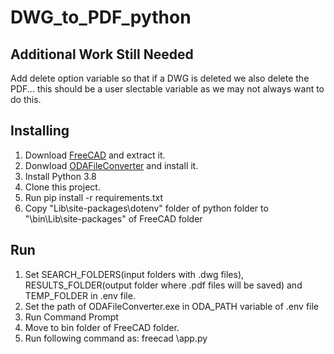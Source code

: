 # DWG_to_PDF_python


Additional Work Still Needed
--------------------------------------------
Add delete option variable so that if a DWG is deleted we also delete the PDF... this should be a user slectable variable as we may not always want to do this.


Installing
--------------------------------------------
1. Download <a href="https://github.com/FreeCAD/FreeCAD/releases">FreeCAD</a> and extract it.
2. Donwload <a href="https://www.opendesign.com/guestfiles/oda_file_converter">ODAFileConverter</a> and install it.
3. Install Python 3.8
4. Clone this project.
5. Run pip install -r requirements.txt
6. Copy "Lib\site-packages\dotenv" folder of python folder to "\bin\Lib\site-packages" of FreeCAD folder


Run
--------------------------------------------
1. Set SEARCH_FOLDERS(input folders with .dwg files), RESULTS_FOLDER(output folder where .pdf files will be saved) and TEMP_FOLDER in .env file.
2. Set the path of ODAFileConverter.exe in ODA_PATH variable of .env file
3. Run Command Prompt
4. Move to bin folder of FreeCAD folder.
5. Run following command as:
    freecad <path of project>\app.py
